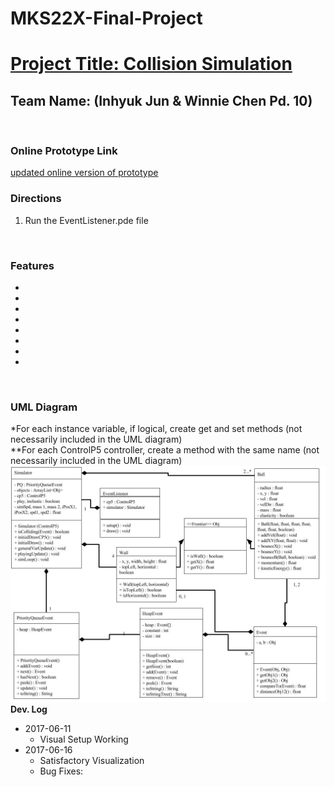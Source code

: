 # MKS22X-Final-Project
<h1><u> Project Title: Collision Simulation </u></h1>
<h2> Team Name:  (Inhyuk Jun & Winnie Chen Pd. 10) </h2>
<br>
<h3> Online Prototype Link </h3>
<a href="https://docs.google.com/a/stuy.edu/document/d/1zUjmv0Ju6JxZ-WDXiuN-f27jyM76EbTEz0Kuzz4Mg7s/edit?usp=sharing"> updated online version of prototype </a>
<br>
<!-- add in helpful diagrams (at end?) -->
<h3> Directions </h3>
<ol>
    <li> Run the EventListener.pde file </li>
</ol>
<br>
<h3> Features </h3>
<ul>
    <li>  </li>
    <li>  </li>
    <li>  </li>
    <li>  </li>
    <li>  </li>
    <li>  </li>
    <li>  </li>
    <li>  </li>
    
</ul>
<br>
<h3> UML Diagram </h3> <!-- to be updated at very end -->
    *For each instance variable, if logical, create get and set methods (not necessarily included in the UML diagram)
    <br>
    **For each ControlP5 controller, create a method with the same name (not necessarily included in the UML diagram)
    <br>
    <img src="CS Project Proposals & Prototype (Spring).jpg">
<br>
<b> Dev. Log </b>
<ul>
    <li> 2017-06-11
        <ul>  
            <li> Visual Setup Working </li>
        </ul>
    </li>
    <li> 2017-06-16
        <ul>  
            <li> Satisfactory Visualization </li> 
            <li> Bug Fixes: </li>
        </ul>
    </li>
</ul>
